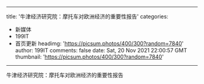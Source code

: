 
---
title: '牛津经济研究院：摩托车对欧洲经济的重要性报告'
categories: 
 - 新媒体
 - 199IT
 - 首页更新
headimg: 'https://picsum.photos/400/300?random=7840'
author: 199IT
comments: false
date: Sat, 20 Nov 2021 22:00:57 GMT
thumbnail: 'https://picsum.photos/400/300?random=7840'
---

<div>   
牛津经济研究院：摩托车对欧洲经济的重要性报告  
</div>
            